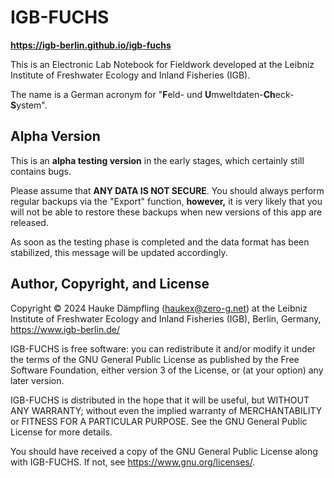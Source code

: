 IGB-FUCHS
=========

**<https://igb-berlin.github.io/igb-fuchs>**

This is an Electronic Lab Notebook for Fieldwork developed at the
Leibniz Institute of Freshwater Ecology and Inland Fisheries (IGB).

The name is a German acronym for "**F**eld- und **U**mweltdaten-**Ch**eck-**S**ystem".

Alpha Version
-------------

This is an **alpha testing version** in the early stages, which certainly still contains bugs.

Please assume that **ANY DATA IS NOT SECURE**.
You should always perform regular backups via the "Export" function, **however,**
it is very likely that you will not be able to restore these backups when new versions of this app are released.

As soon as the testing phase is completed and the data format has been stabilized, this message will be updated accordingly.


Author, Copyright, and License
------------------------------

Copyright © 2024 Hauke Dämpfling (haukex@zero-g.net)
at the Leibniz Institute of Freshwater Ecology and Inland Fisheries (IGB),
Berlin, Germany, <https://www.igb-berlin.de/>

IGB-FUCHS is free software: you can redistribute it and/or modify it under
the terms of the GNU General Public License as published by the Free Software
Foundation, either version 3 of the License, or (at your option) any later version.

IGB-FUCHS is distributed in the hope that it will be useful, but WITHOUT
ANY WARRANTY; without even the implied warranty of MERCHANTABILITY or FITNESS
FOR A PARTICULAR PURPOSE. See the GNU General Public License for more details.

You should have received a copy of the GNU General Public License along with
IGB-FUCHS. If not, see <https://www.gnu.org/licenses/>.